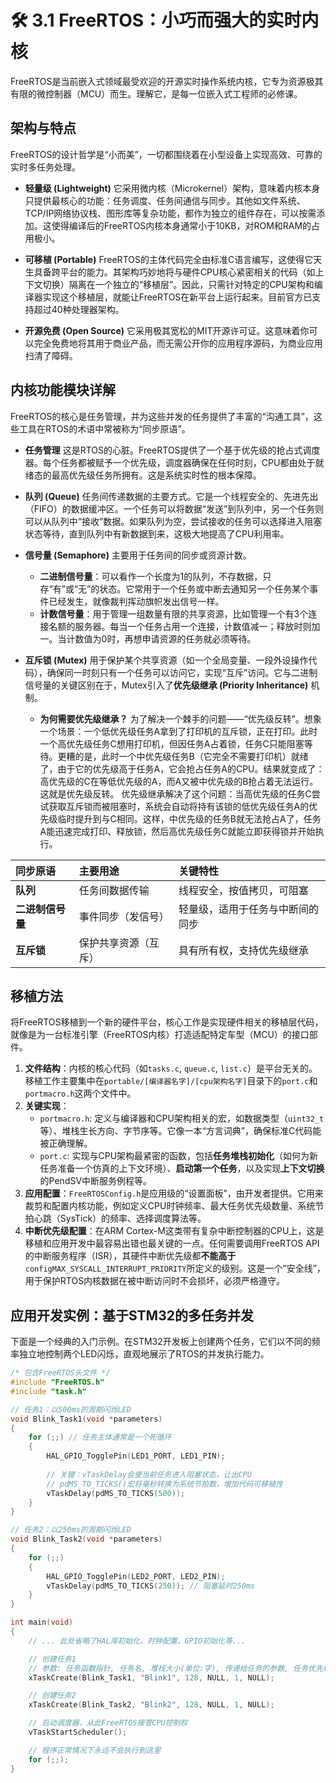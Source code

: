 # 🛠️ 3.1 FreeRTOS：小巧而强大的实时内核

FreeRTOS是当前嵌入式领域最受欢迎的开源实时操作系统内核，它专为资源极其有限的微控制器（MCU）而生。理解它，是每一位嵌入式工程师的必修课。

## 架构与特点

FreeRTOS的设计哲学是“小而美”，一切都围绕着在小型设备上实现高效、可靠的实时多任务处理。

* **轻量级 (Lightweight)**
    它采用微内核（Microkernel）架构，意味着内核本身只提供最核心的功能：任务调度、任务间通信与同步。其他如文件系统、TCP/IP网络协议栈、图形库等复杂功能，都作为独立的组件存在，可以按需添加。这使得编译后的FreeRTOS内核本身通常小于10KB，对ROM和RAM的占用极小。

* **可移植 (Portable)**
    FreeRTOS的主体代码完全由标准C语言编写，这使得它天生具备跨平台的能力。其架构巧妙地将与硬件CPU核心紧密相关的代码（如上下文切换）隔离在一个独立的“移植层”。因此，只需针对特定的CPU架构和编译器实现这个移植层，就能让FreeRTOS在新平台上运行起来。目前官方已支持超过40种处理器架构。

* **开源免费 (Open Source)**
    它采用极其宽松的MIT开源许可证。这意味着你可以完全免费地将其用于商业产品，而无需公开你的应用程序源码，为商业应用扫清了障碍。

## 内核功能模块详解

FreeRTOS的核心是任务管理，并为这些并发的任务提供了丰富的“沟通工具”，这些工具在RTOS的术语中常被称为“同步原语”。

* **任务管理**
    这是RTOS的心脏。FreeRTOS提供了一个基于优先级的抢占式调度器。每个任务都被赋予一个优先级，调度器确保在任何时刻，CPU都由处于就绪态的最高优先级任务所拥有。这是系统实时性的根本保障。

* **队列 (Queue)**
    任务间传递数据的主要方式。它是一个线程安全的、先进先出（FIFO）的数据缓冲区。一个任务可以将数据“发送”到队列中，另一个任务则可以从队列中“接收”数据。如果队列为空，尝试接收的任务可以选择进入阻塞状态等待，直到队列中有新数据到来，这极大地提高了CPU利用率。

* **信号量 (Semaphore)**
    主要用于任务间的同步或资源计数。
  * **二进制信号量**：可以看作一个长度为1的队列，不存数据，只存“有”或“无”的状态。它常用于一个任务或中断去通知另一个任务某个事件已经发生，就像裁判挥动旗帜发出信号一样。
  * **计数信号量**：用于管理一组数量有限的共享资源，比如管理一个有3个连接名额的服务器。每当一个任务占用一个连接，计数值减一；释放时则加一。当计数值为0时，再想申请资源的任务就必须等待。

* **互斥锁 (Mutex)**
    用于保护某个共享资源（如一个全局变量、一段外设操作代码），确保同一时刻只有一个任务可以访问它，实现“互斥”访问。它与二进制信号量的关键区别在于，Mutex引入了**优先级继承 (Priority Inheritance)** 机制。
  * **为何需要优先级继承？**
        为了解决一个棘手的问题——“优先级反转”。想象一个场景：一个低优先级任务A拿到了打印机的互斥锁，正在打印。此时一个高优先级任务C想用打印机，但因任务A占着锁，任务C只能阻塞等待。更糟的是，此时一个中优先级任务B（它完全不需要打印机）就绪了，由于它的优先级高于任务A，它会抢占任务A的CPU。结果就变成了：高优先级的C在等低优先级的A，而A又被中优先级的B抢占着无法运行。这就是优先级反转。
        优先级继承解决了这个问题：当高优先级的任务C尝试获取互斥锁而被阻塞时，系统会自动将持有该锁的低优先级任务A的优先级临时提升到与C相同。这样，中优先级的任务B就无法抢占A了，任务A能迅速完成打印、释放锁，然后高优先级任务C就能立即获得锁并开始执行。

| 同步原语 | 主要用途 | 关键特性 |
| :--- | :--- | :--- |
| **队列** | 任务间数据传输 | 线程安全，按值拷贝，可阻塞 |
| **二进制信号量** | 事件同步（发信号） | 轻量级，适用于任务与中断间的同步 |
| **互斥锁** | 保护共享资源（互斥） | 具有所有权，支持优先级继承 |

## 移植方法

将FreeRTOS移植到一个新的硬件平台，核心工作是实现硬件相关的移植层代码，就像是为一台标准引擎（FreeRTOS内核）打造适配特定车型（MCU）的接口部件。

1. **文件结构**：内核的核心代码（如`tasks.c`, `queue.c`, `list.c`）是平台无关的。移植工作主要集中在`portable/[编译器名字]/[cpu架构名字]`目录下的`port.c`和`portmacro.h`这两个文件中。
2. **关键实现**：
    * `portmacro.h`: 定义与编译器和CPU架构相关的宏，如数据类型（`uint32_t`等）、堆栈生长方向、字节序等。它像一本“方言词典”，确保标准C代码能被正确理解。
    * `port.c`: 实现与CPU架构最紧密的函数，包括**任务堆栈初始化**（如何为新任务准备一个仿真的上下文环境）、**启动第一个任务**，以及实现**上下文切换**的PendSV中断服务例程等。
3. **应用配置**：`FreeRTOSConfig.h`是应用级的“设置面板”，由开发者提供。它用来裁剪和配置内核功能，例如定义CPU时钟频率、最大任务优先级数量、系统节拍心跳（SysTick）的频率、选择调度算法等。
4. **中断优先级配置**：在ARM Cortex-M这类带有复杂中断控制器的CPU上，这是移植和应用开发中最容易出错也最关键的一点。任何需要调用FreeRTOS API的中断服务程序（ISR），其硬件中断优先级都**不能高于**`configMAX_SYSCALL_INTERRUPT_PRIORITY`所定义的级别。这是一个“安全线”，用于保护RTOS内核数据在被中断访问时不会损坏，必须严格遵守。

## 应用开发实例：基于STM32的多任务并发

下面是一个经典的入门示例。在STM32开发板上创建两个任务，它们以不同的频率独立地控制两个LED闪烁，直观地展示了RTOS的并发执行能力。

```c
/* 包含FreeRTOS头文件 */
#include "FreeRTOS.h"
#include "task.h"

// 任务1：以500ms的周期闪烁LED
void Blink_Task1(void *parameters) 
{
    for (;;) // 任务主体通常是一个死循环
    {
        HAL_GPIO_TogglePin(LED1_PORT, LED1_PIN);
        
        // 关键：vTaskDelay会使当前任务进入阻塞状态，让出CPU
        // pdMS_TO_TICKS()宏将毫秒转换为系统节拍数，增加代码可移植性
        vTaskDelay(pdMS_TO_TICKS(500)); 
    }
}

// 任务2：以250ms的周期闪烁LED
void Blink_Task2(void *parameters) 
{
    for (;;) 
    {
        HAL_GPIO_TogglePin(LED2_PORT, LED2_PIN);
        vTaskDelay(pdMS_TO_TICKS(250)); // 阻塞延时250ms
    }
}

int main(void) 
{
    // ... 此处省略了HAL库初始化、时钟配置、GPIO初始化等...

    // 创建任务1
    // 参数: 任务函数指针, 任务名, 堆栈大小(单位:字), 传递给任务的参数, 任务优先级, 任务句柄(可选)
    xTaskCreate(Blink_Task1, "Blink1", 128, NULL, 1, NULL);

    // 创建任务2
    xTaskCreate(Blink_Task2, "Blink2", 128, NULL, 1, NULL);

    // 启动调度器，从此FreeRTOS接管CPU控制权
    vTaskStartScheduler();

    // 程序正常情况下永远不会执行到这里
    for (;;);
}
```
